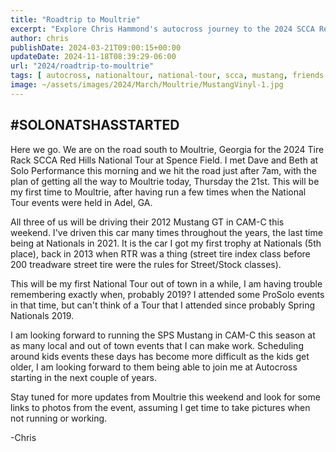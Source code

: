 ```yaml
---
title: "Roadtrip to Moultrie"
excerpt: "Explore Chris Hammond's autocross journey to the 2024 SCCA Red Hills National Tour in Moultrie, GA, and stay tuned for event updates and photos"
author: chris
publishDate: 2024-03-21T09:00:15+00:00
updateDate: 2024-11-18T08:39:29-06:00
url: "2024/roadtrip-to-moultrie"
tags: [ autocross, nationaltour, national-tour, scca, mustang, friends ]
image: ~/assets/images/2024/March/Moultrie/MustangVinyl-1.jpg
---
```


## #SOLONATSHASSTARTED
Here we go. We are on the road south to Moultrie, Georgia for the 2024 Tire Rack SCCA Red Hills National Tour at Spence Field. I met Dave and Beth at Solo Performance this morning and we hit the road just after 7am, with the plan of getting all the way to Moultrie today, Thursday the 21st. This will be my first time to Moultrie, after having run a few times when the National Tour events were held in Adel, GA. 

All three of us will be driving their 2012 Mustang GT in CAM-C this weekend. I've driven this car many times throughout the years, the last time being at Nationals in 2021. It is the car I got my first trophy at Nationals (5th place), back in 2013 when RTR was a thing (street tire index class before 200 treadware street tire were the rules for Street/Stock classes).

This will be my first National Tour out of town in a while, I am having trouble remembering exactly when, probably 2019? I attended some ProSolo events in that time, but can't think of a Tour that I attended since probably Spring Nationals 2019. 

I am looking forward to running the SPS Mustang in CAM-C this season at as many local and out of town events that I can make work. Scheduling around kids events these days has become more difficult as the kids get older, I am looking forward to them being able to join me at Autocross starting in the next couple of years.

Stay tuned for more updates from Moultrie this weekend and look for some links to photos from the event, assuming I get time to take pictures when not running or working. 

-Chris

